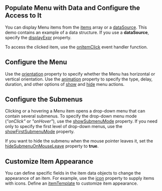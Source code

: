 ## Populate Menu with Data and Configure the Access to It

You can display Menu items from the [items](/Documentation/ApiReference/UI_Components/dxMenu/Configuration/items/) array or a [dataSource](/Documentation/ApiReference/UI_Components/dxMenu/Configuration/#dataSource). This demo contains an example of a data structure. If you use a **dataSource**, specify the [displayExpr](/Documentation/ApiReference/UI_Components/dxMenu/Configuration/#displayExpr) property.

To access the clicked item, use the [onItemClick](/Documentation/ApiReference/UI_Components/dxMenu/Configuration/#onItemClick) event handler function.

## Configure the Menu

Use the [orientation](/Documentation/ApiReference/UI_Components/dxMenu/Configuration/#orientation) property to specify whether the Menu has horizontal or vertical orientation. Use the [animation](/Documentation/ApiReference/UI_Components/dxMenu/Configuration/animation/) property to specify the type, delay, duration, and other options of [show](/Documentation/ApiReference/UI_Components/dxMenu/Configuration/animation/#show) and [hide](/Documentation/ApiReference/UI_Components/dxMenu/Configuration/animation/#hide) menu actions.

## Configure the Submenus

Clicking or a hovering a Menu item opens a drop-down menu that can contain several submenus. To specify the drop-down menu mode (*"onClick"* or *"onHover"*), use the [showSubmenuMode](/Documentation/ApiReference/UI_Components/dxMenu/Configuration/showSubmenuMode/) property. If you need only to specify the first level of drop-down menus, use the [showFirstSubmenuMode](/Documentation/ApiReference/UI_Components/dxMenu/Configuration/showFirstSubmenuMode/) property.

If you want to hide the submenu when the mouse pointer leaves it, set the [hideSubmenuOnMouseLeave](/Documentation/ApiReference/UI_Components/dxMenu/Configuration/#hideSubmenuOnMouseLeave) property to **true**.

## Customize Item Appearance

You can define specific fields in the item data objects to change the appearance of an item. For example, use the [icon](/Documentation/ApiReference/UI_Components/dxMenu/Configuration/items/#icon) property to supply items with icons. Define an [itemTemplate](/Documentation/ApiReference/UI_Components/dxMenu/Configuration/#itemTemplate) to customize item appearance.


